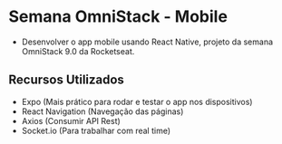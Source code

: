 # Semana OmniStack - Mobile

- Desenvolver o app mobile usando React Native, projeto da semana OmniStack 9.0 da Rocketseat.

## Recursos Utilizados

- Expo (Mais prático para rodar e testar o app nos dispositivos)
- React Navigation (Navegação das páginas)
- Axios (Consumir API Rest)
- Socket.io (Para trabalhar com real time)